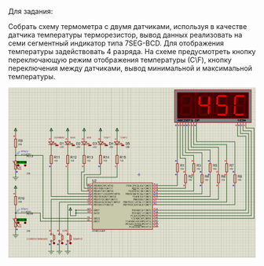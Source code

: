 Для задания:

Собрать схему термометра с двумя датчиками, используя в качестве датчика температуры терморезистор, вывод данных реализовать на семи сегментный индикатор типа 7SEG-BCD. Для отображения температуры задействовать 4 разряда. На схеме предусмотреть кнопку переключающую режим отображения температуры (С\F), кнопку переключения между датчиками, вывод минимальной и максимальной температуры.

![scheme](Scheme.png)
